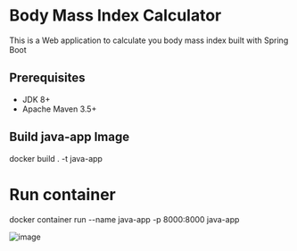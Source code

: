 # Body Mass Index Calculator

This is a Web application to calculate you body mass index built with Spring Boot


## Prerequisites
* JDK 8+
* Apache Maven 3.5+

## Build java-app Image
docker build . -t java-app

# Run container
docker container run --name java-app -p 8000:8000 java-app

![image](https://user-images.githubusercontent.com/62904201/192646341-ba00aa33-11b7-4129-ace9-09e489182388.png)


